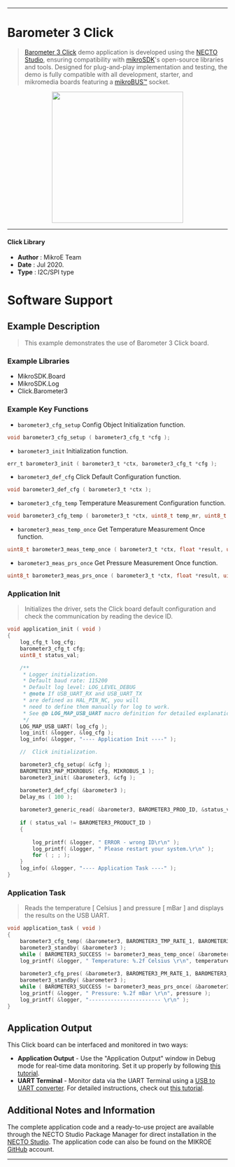 
---
# Barometer 3 Click

> [Barometer 3 Click](https://www.mikroe.com/?pid_product=MIKROE-4190) demo application is developed using
the [NECTO Studio](https://www.mikroe.com/necto), ensuring compatibility with [mikroSDK](https://www.mikroe.com/mikrosdk)'s
open-source libraries and tools. Designed for plug-and-play implementation and testing, the demo is fully compatible with
all development, starter, and mikromedia boards featuring a [mikroBUS&trade;](https://www.mikroe.com/mikrobus) socket.

<p align="center">
  <img src="https://www.mikroe.com/?pid_product=MIKROE-4190&image=1" height=300px>
</p>

---

#### Click Library

- **Author**        : MikroE Team
- **Date**          : Jul 2020.
- **Type**          : I2C/SPI type

# Software Support

## Example Description

> This example demonstrates the use of Barometer 3 Click board.

### Example Libraries

- MikroSDK.Board
- MikroSDK.Log
- Click.Barometer3

### Example Key Functions

- `barometer3_cfg_setup` Config Object Initialization function. 
```c
void barometer3_cfg_setup ( barometer3_cfg_t *cfg );
``` 
 
- `barometer3_init` Initialization function. 
```c
err_t barometer3_init ( barometer3_t *ctx, barometer3_cfg_t *cfg );
```

- `barometer3_def_cfg` Click Default Configuration function. 
```c
void barometer3_def_cfg ( barometer3_t *ctx );
```

- `barometer3_cfg_temp` Temperature Measurement Configuration function. 
```c
void barometer3_cfg_temp ( barometer3_t *ctx, uint8_t temp_mr, uint8_t temp_osr );
```
 
- `barometer3_meas_temp_once` Get Temperature Measurement Once function. 
```c
uint8_t barometer3_meas_temp_once ( barometer3_t *ctx, float *result, uint8_t temp_osr );
```

- `barometer3_meas_prs_once` Get Pressure Measurement Once function. 
```c
uint8_t barometer3_meas_prs_once ( barometer3_t *ctx, float *result, uint8_t prs_osr );
```

### Application Init

> Initializes the driver, sets the Click board default configuration and check the communication by reading the device ID.

```c
void application_init ( void )
{
    log_cfg_t log_cfg;
    barometer3_cfg_t cfg;
    uint8_t status_val;

    /** 
     * Logger initialization.
     * Default baud rate: 115200
     * Default log level: LOG_LEVEL_DEBUG
     * @note If USB_UART_RX and USB_UART_TX 
     * are defined as HAL_PIN_NC, you will 
     * need to define them manually for log to work. 
     * See @b LOG_MAP_USB_UART macro definition for detailed explanation.
     */
    LOG_MAP_USB_UART( log_cfg );
    log_init( &logger, &log_cfg );
    log_info( &logger, "---- Application Init ----" );

    //  Click initialization.

    barometer3_cfg_setup( &cfg );
    BAROMETER3_MAP_MIKROBUS( cfg, MIKROBUS_1 );
    barometer3_init( &barometer3, &cfg );

    barometer3_def_cfg( &barometer3 );
    Delay_ms ( 100 );
    
    barometer3_generic_read( &barometer3, BAROMETER3_PROD_ID, &status_val, 1 );
    
    if ( status_val != BAROMETER3_PRODUCT_ID )
    {
        
        log_printf( &logger, " ERROR - wrong ID\r\n" );
        log_printf( &logger, " Please restart your system.\r\n" );
        for ( ; ; );
    }
    log_info( &logger, "---- Application Task ----" );
}
```

### Application Task

> Reads the temperature [ Celsius ] and pressure [ mBar ] and displays the results on the USB UART.

```c
void application_task ( void )
{
    barometer3_cfg_temp( &barometer3, BAROMETER3_TMP_RATE_1, BAROMETER3_TMP_PRC_128 );
    barometer3_standby( &barometer3 );
    while ( BAROMETER3_SUCCESS != barometer3_meas_temp_once( &barometer3, &temperature, BAROMETER3_TMP_PRC_128 ) );
    log_printf( &logger, " Temperature: %.2f Celsius \r\n", temperature );
    
    barometer3_cfg_pres( &barometer3, BAROMETER3_PM_RATE_1, BAROMETER3_PM_PRC_128 );
    barometer3_standby( &barometer3 );
    while ( BAROMETER3_SUCCESS != barometer3_meas_prs_once( &barometer3, &pressure, BAROMETER3_PM_PRC_128 ) );
    log_printf( &logger, " Pressure: %.2f mBar \r\n", pressure );
    log_printf( &logger, "----------------------- \r\n" );
}
```

## Application Output

This Click board can be interfaced and monitored in two ways:
- **Application Output** - Use the "Application Output" window in Debug mode for real-time data monitoring.
Set it up properly by following [this tutorial](https://www.youtube.com/watch?v=ta5yyk1Woy4).
- **UART Terminal** - Monitor data via the UART Terminal using
a [USB to UART converter](https://www.mikroe.com/click/interface/usb?interface*=uart,uart). For detailed instructions,
check out [this tutorial](https://help.mikroe.com/necto/v2/Getting%20Started/Tools/UARTTerminalTool).

## Additional Notes and Information

The complete application code and a ready-to-use project are available through the NECTO Studio Package Manager for 
direct installation in the [NECTO Studio](https://www.mikroe.com/necto). The application code can also be found on
the MIKROE [GitHub](https://github.com/MikroElektronika/mikrosdk_click_v2) account.

---
